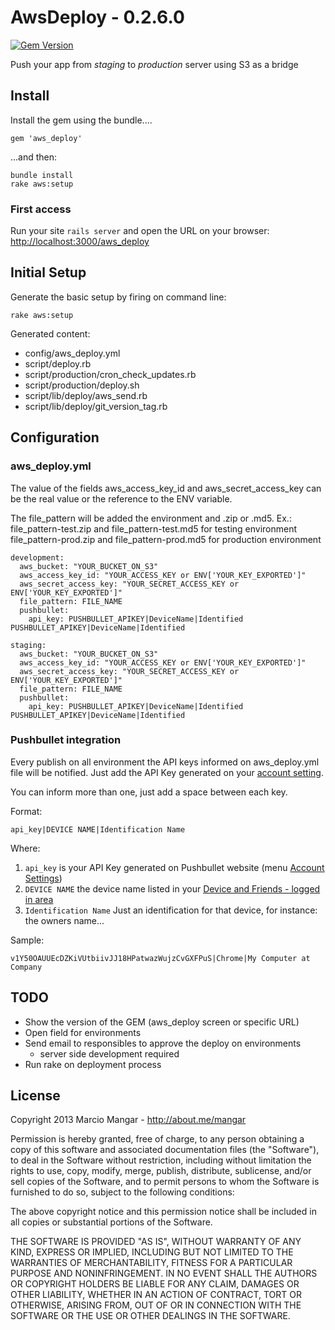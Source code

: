 

# AwsDeploy - 0.2.6.0
[![Gem Version](https://badge.fury.io/rb/aws_deploy.png)](http://badge.fury.io/rb/aws_deploy)

Push your app from _staging_ to _production_ server using S3 as a bridge


## Install

Install the gem using the bundle.... 

```
gem 'aws_deploy'
```

...and then:
```
bundle install
rake aws:setup
```


### First access


Run your site `rails server` and open the URL on your browser: [http://localhost:3000/aws_deploy](http://localhost:3000/aws_deploy)




## Initial Setup

Generate the basic setup by firing on command line:

```
rake aws:setup
```

Generated content:

- config/aws_deploy.yml
- script/deploy.rb
- script/production/cron_check_updates.rb
- script/production/deploy.sh
- script/lib/deploy/aws_send.rb
- script/lib/deploy/git_version_tag.rb
 


## Configuration

### aws_deploy.yml ###

The value of the fields aws_access_key_id and aws_secret_access_key can be the real value or the reference to the ENV variable.

The file_pattern will be added the environment and .zip or .md5.
Ex.:
file_pattern-test.zip and file_pattern-test.md5  for testing environment
file_pattern-prod.zip and file_pattern-prod.md5  for production environment


```
development:
  aws_bucket: "YOUR_BUCKET_ON_S3"
  aws_access_key_id: "YOUR_ACCESS_KEY or ENV['YOUR_KEY_EXPORTED']"
  aws_secret_access_key: "YOUR_SECRET_ACCESS_KEY or ENV['YOUR_KEY_EXPORTED']"
  file_pattern: FILE_NAME
  pushbullet:
    api_key: PUSHBULLET_APIKEY|DeviceName|Identified PUSHBULLET_APIKEY|DeviceName|Identified

staging: 
  aws_bucket: "YOUR_BUCKET_ON_S3"
  aws_access_key_id: "YOUR_ACCESS_KEY or ENV['YOUR_KEY_EXPORTED']"
  aws_secret_access_key: "YOUR_SECRET_ACCESS_KEY or ENV['YOUR_KEY_EXPORTED']"
  file_pattern: FILE_NAME
  pushbullet:
    api_key: PUSHBULLET_APIKEY|DeviceName|Identified PUSHBULLET_APIKEY|DeviceName|Identified

```


### Pushbullet integration

Every publish on all environment the API keys informed on aws_deploy.yml file will be notified.
Just add the API Key generated on your [account setting](https://www.pushbullet.com/account).

You can inform more than one, just add a space between each key.

Format:

    api_key|DEVICE NAME|Identification Name

Where:

1. ```api_key``` is your API Key generated on Pushbullet website (menu [Account Settings](https://www.pushbullet.com/account))
1. ```DEVICE NAME``` the device name listed in your [Device and Friends - logged in area](https://www.pushbullet.com/)
1. ```Identification Name``` Just an identification for that device, for instance: the owners name...


Sample:

    v1Y50OAUUEcDZKiVUtbiivJJ18HPatwazWujzCvGXFPuS|Chrome|My Computer at Company



## TODO

 - Show the version of the GEM (aws_deploy screen or specific URL)
 - Open field for environments 
 - Send email to responsibles to approve the deploy on environments
    - server side development required
 - Run rake on deployment process


## License

Copyright 2013 Marcio Mangar - <http://about.me/mangar>

Permission is hereby granted, free of charge, to any person obtaining
a copy of this software and associated documentation files (the
"Software"), to deal in the Software without restriction, including
without limitation the rights to use, copy, modify, merge, publish,
distribute, sublicense, and/or sell copies of the Software, and to
permit persons to whom the Software is furnished to do so, subject to
the following conditions:

The above copyright notice and this permission notice shall be
included in all copies or substantial portions of the Software.

THE SOFTWARE IS PROVIDED "AS IS", WITHOUT WARRANTY OF ANY KIND,
EXPRESS OR IMPLIED, INCLUDING BUT NOT LIMITED TO THE WARRANTIES OF
MERCHANTABILITY, FITNESS FOR A PARTICULAR PURPOSE AND
NONINFRINGEMENT. IN NO EVENT SHALL THE AUTHORS OR COPYRIGHT HOLDERS BE
LIABLE FOR ANY CLAIM, DAMAGES OR OTHER LIABILITY, WHETHER IN AN ACTION
OF CONTRACT, TORT OR OTHERWISE, ARISING FROM, OUT OF OR IN CONNECTION
WITH THE SOFTWARE OR THE USE OR OTHER DEALINGS IN THE SOFTWARE.
